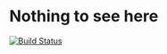 # Nothing to see here

[![Build Status](https://travis-ci.org/jersearls/math-example.svg?branch=master)](https://travis-ci.org/jersearls/math-example)
